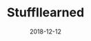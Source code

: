 ---
title: StuffIlearned
description: A personal blog to keep track of new technologies and tricks used in software development. Used to have easy access to common software development notes.
image_url: ./images/stuffilearned.png
date: 2018-12-12
order: 3
redirect_link: http://181.126.83.235/
---